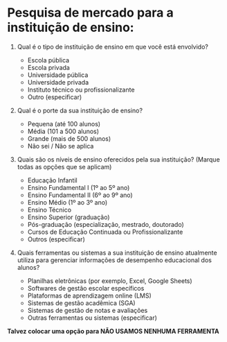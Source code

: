 # Pesquisa de mercado para a instituição de ensino:

1) Qual é o tipo de instituição de ensino em que você está envolvido?
    
    - Escola pública
    - Escola privada
    - Universidade pública
    - Universidade privada
    - Instituto técnico ou profissionalizante
    - Outro (especificar)

2) Qual é o porte da sua instituição de ensino?

    - Pequena (até 100 alunos)
    - Média (101 a 500 alunos)
    - Grande (mais de 500 alunos)
    - Não sei / Não se aplica

3) Quais são os níveis de ensino oferecidos pela sua instituição? (Marque todas as opções que se aplicam)

    - Educação Infantil
    - Ensino Fundamental I (1º ao 5º ano)
    - Ensino Fundamental II (6º ao 9º ano)
    - Ensino Médio (1º ao 3º ano)
    - Ensino Técnico
    - Ensino Superior (graduação)
    - Pós-graduação (especialização, mestrado, doutorado)
    - Cursos de Educação Continuada ou Profissionalizante
    - Outros (especificar)

4) Quais ferramentas ou sistemas a sua instituição de ensino atualmente utiliza para gerenciar informações de desempenho educacional dos alunos?

    - Planilhas eletrônicas (por exemplo, Excel, Google Sheets)
    - Softwares de gestão escolar específicos
    - Plataformas de aprendizagem online (LMS)
    - Sistemas de gestão acadêmica (SGA)
    - Sistemas de gestão de notas e avaliações
    - Outras ferramentas ou sistemas (especificar)

**Talvez colocar uma opção para NÃO USAMOS NENHUMA FERRAMENTA**

